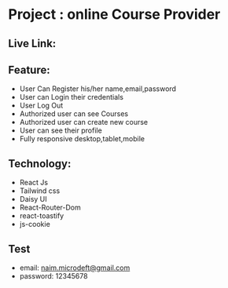 # Project : online Course Provider

## Live Link:

## Feature:

- User Can Register his/her name,email,password
- User can Login their credentials
- User Log Out
- Authorized user can see Courses
- Authorized user can create new course
- User can see their profile
- Fully responsive desktop,tablet,mobile

## Technology:

- React Js
- Tailwind css
- Daisy UI
- React-Router-Dom
- react-toastify
- js-cookie

## Test

- email: naim.microdeft@gmail.com
- password: 12345678
